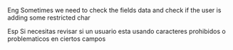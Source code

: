 
Eng Sometimes we need to check the fields data and check if the user is adding some restricted char 

Esp Si necesitas revisar si un usuario esta usando caracteres prohibidos o problematicos en ciertos campos
